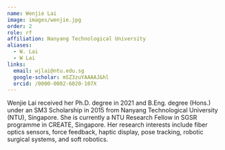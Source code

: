 ```yaml
---
name: Wenjie Lai
image: images/wenjie.jpg
order: 2
role: rf
affiliation: Nanyang Technological University
aliases:
  - W. Lai
  - W Lai
links:
  email: wjlai@ntu.edu.sg
  google-scholar: mSZ3zuYAAAAJ&hl
  orcid: /0000-0002-6020-107X
---
```


Wenjie Lai received her Ph.D. degree in 2021 and B.Eng. degree (Hons.) under an SM3 Scholarship in 2015 from Nanyang Technological University (NTU), Singapore. She is currently a NTU Research Fellow in SGSR programme in CREATE, Singapore. Her research interests include fiber optics sensors, force feedback, haptic display, pose tracking, robotic surgical systems, and soft robotics.
